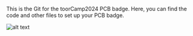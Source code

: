 This is the Git for the toorCamp2024 PCB badge.
Here, you can find the code and other files to set up your PCB badge.

![alt text](https://github.com/lithiumbot/deerbadge2024/blob/images/deerbadgePcbPrototype.jpg?raw=true)
